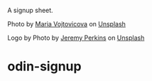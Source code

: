 A signup sheet.

Photo by <a href="https://unsplash.com/@maripopeo?utm_source=unsplash&utm_medium=referral&utm_content=creditCopyText">Maria Vojtovicova</a> on <a href="https://unsplash.com/s/photos/northern-lights?utm_source=unsplash&utm_medium=referral&utm_content=creditCopyText">Unsplash</a>
  

Logo by Photo by <a href="https://unsplash.com/@jeremyperkins?utm_source=unsplash&utm_medium=referral&utm_content=creditCopyText">Jeremy Perkins</a> on <a href="https://unsplash.com/s/photos/circle?utm_source=unsplash&utm_medium=referral&utm_content=creditCopyText">Unsplash</a>
  
# odin-signup